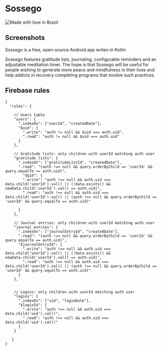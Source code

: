 # Sossego

![Made with love in Brazil](https://madewithlove.now.sh/br?heart=true&template=for-the-badge)

## Screenshots


Sossego is a free, open-source Android app writen in Kotlin

Sossego features gratitude lists, journaling, configurable reminders and an adjustable meditation timer.
The hope is that Sossego will be useful for people wishing to generate more peace and mindfulness in their lives and help addicts
in recovery completing programs that involve such practices.


## Firebase rules

```
{
  "rules": {

    // Users table
    "users": {
      ".indexOn": ["userId", "createdDate"],
      "$uid": {
        ".write": "auth != null && $uid === auth.uid",
        ".read": "auth != null && $uid === auth.uid"
      }
    },

    // Gratitude lists: only children with userId matching auth user
    "gratitude_lists": {
      ".indexOn": ["gratitudeListId", "createdDate"],
      ".read": "(auth !== null && query.orderByChild == 'userId' && query.equalTo == auth.uid)",
        "$gid": {
        ".write": "auth !== null && auth.uid === data.child('userId').val() || (!data.exists() && newData.child('userId').val() == auth.uid)",
        ".read": "auth !== null && auth.uid === data.child('userId').val() || (auth !== null && query.orderByChild == 'userId' && query.equalTo == auth.uid)"

      }
    },

    // Journal entries: only children with userId matching auth user
    "journal_entries": {
      ".indexOn": ["journalEntryId", "createdDate"],
      ".read": "(auth !== null && query.orderByChild == 'userId' && query.equalTo == auth.uid)",
      "$journalEntryId": {
        ".write": "auth !== null && auth.uid === data.child('userId').val() || (!data.exists() && newData.child('userId').val() == auth.uid)",
        ".read": "auth !== null && auth.uid === data.child('userId').val() || (auth !== null && query.orderByChild == 'userId' && query.equalTo == auth.uid)"
      }
    },


    // Logins: only children with userId matching auth user
    "logins": {
      ".indexOn": ["uid", "loginDate"],
      "$loginId": {
        ".write": "auth !== null && auth.uid === data.child('uid').val()",
        ".read": "auth !== null && auth.uid === data.child('uid').val()"
      }
    }

   }
}
```
